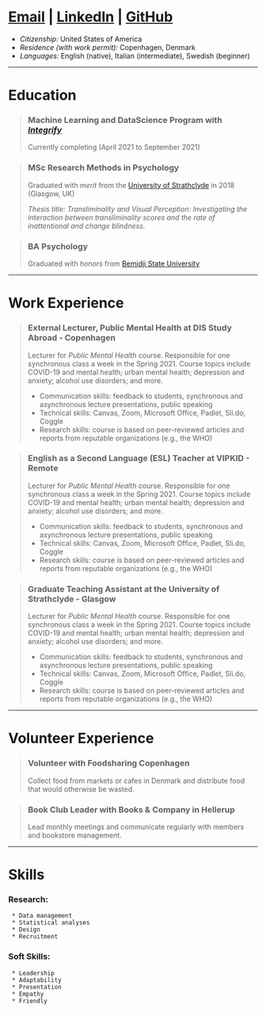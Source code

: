 # [Email](mailto:bethannchamber+gitcv@gmail.com)    |   [LinkedIn](linkedin.com/in/bethanyannc)    |   [GitHub](https://github.com/bethannchamber)

* *Citizenship:* United States of America
* *Residence (with work permit):* Copenhagen, Denmark
* *Languages:* English (native), Italian (intermediate), Swedish (beginner)

***

# Education

> ### **Machine Learning and DataScience Program** with [*Integrify*](https://integrify.academy/international)
> Currently completing (April 2021 to September 2021)

> ### **MSc Research Methods in Psychology** 
> Graduated with *merit* from the [University of Strathclyde](https://www.strath.ac.uk/courses/postgraduatetaught/researchmethodsinpsychology/) in 2018 (Glasgow, UK)
>
> *Thesis title: Transliminality and Visual Perception: Investigating the interaction between transliminality scores and the rate of inattentional and change blindness.*

> ### **BA Psychology**
> Graduated with *honors* from [Bemidji State University](https://www.bemidjistate.edu/academics/departments/psychology/)


***

# Work Experience

> ### **External Lecturer, Public Mental Health** at DIS Study Abroad - Copenhagen
> 
> Lecturer for *Public Mental Health* course. Responsible for one synchronous class a week in the Spring 2021. Course topics include COVID-19 and mental health; urban mental health; depression and anxiety; alcohol use disorders; and more.
>
> * Communication skills: feedback to students, synchronous and asynchronous lecture presentations, public speaking
> * Technical skills: Canvas, Zoom, Microsoft Office, Padlet, Sli.do, Coggle
> * Research skills: course is based on peer-reviewed articles and reports from reputable organizations (e.g., the WHO)

> ### **English as a Second Language (ESL) Teacher** at VIPKID - Remote
>
> Lecturer for *Public Mental Health* course. Responsible for one synchronous class a week in the Spring 2021. Course topics include COVID-19 and mental health; urban mental health; depression and anxiety; alcohol use disorders; and more.
>
> * Communication skills: feedback to students, synchronous and asynchronous lecture presentations, public speaking
> * Technical skills: Canvas, Zoom, Microsoft Office, Padlet, Sli.do, Coggle
> * Research skills: course is based on peer-reviewed articles and reports from reputable organizations (e.g., the WHO)

> ### **Graduate Teaching Assistant** at the University of Strathclyde - Glasgow
> 
> Lecturer for *Public Mental Health* course. Responsible for one synchronous class a week in the Spring 2021. Course topics include COVID-19 and mental health; urban mental health; depression and anxiety; alcohol use disorders; and more.
>
> * Communication skills: feedback to students, synchronous and asynchronous lecture presentations, public speaking
> * Technical skills: Canvas, Zoom, Microsoft Office, Padlet, Sli.do, Coggle
> * Research skills: course is based on peer-reviewed articles and reports from reputable organizations (e.g., the WHO)

***

# Volunteer Experience

> ### **Volunteer with Foodsharing Copenhagen**
>
> Collect food from markets or cafes in Denmark and distribute food that would otherwise be wasted.

> ### **Book Club Leader with Books & Company in Hellerup**
>
> Lead monthly meetings and communicate regularly with members and bookstore management.

***

# Skills

### Research:

     * Data management
     * Statistical analyses
     * Design
     * Recruitment

### Soft Skills:

     * Leadership
     * Adaptability
     * Presentation
     * Empathy
     * Friendly
